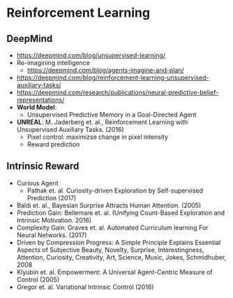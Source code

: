 # Reinforcement Learning

## DeepMind
- https://deepmind.com/blog/unsupervised-learning/
- Re-imagining intelligence
	- https://deepmind.com/blog/agents-imagine-and-plan/
- https://deepmind.com/blog/reinforcement-learning-unsupervised-auxiliary-tasks/
- https://deepmind.com/research/publications/neural-predictive-belief-representations/
- **World Model**:
	- Unsupervised Predictive Memory in a Goal-Directed Agent
- **UNREAL**: M. Jaderberg et. al., Reinforcement Learning with Unsupervised Auxiliary Tasks. (2016)
	- Pixel control: maximizse change in pixel intensity
	- Reward prediction

## Intrinsic Reward
- Curious Agent
	- Pathak et. al. Curiosity-driven Exploration by Self-supervised Prediction (2017)
- Baldi et. al., Bayesian Surprise Attracts Human Attention. (2005)
- Prediction Gain: Bellemare et. al. (Unifying Count-Based Exploration and Intrinsic Motivation. 2016)
- Complexity Gain: Graves et. al. Automated Curriculum learning For Neural Networks. (2017)
- Driven by Compression Progress: A Simple Principle Explains Essential Aspects of Subjective Beauty, Novelty,
Surprise, Interestingness, Attention, Curiosity, Creativity, Art, Science, Music, Jokes, Schmidhuber, 2008
- Klyubin et. al. Empowerment: A Universal Agent-Centric Measure of Control (2005)
- Gregor et. al. Variational Intrinsic Control (2016)